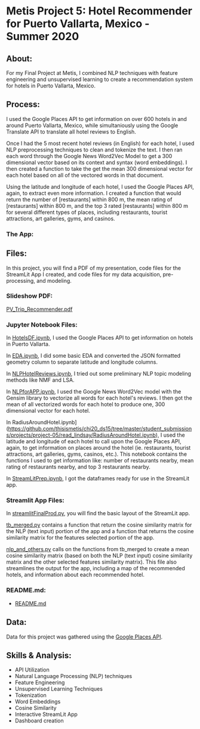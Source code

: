 # **Metis Project 5: Hotel Recommender for Puerto Vallarta, Mexico - Summer 2020**

## About:

For my Final Project at Metis, I combined NLP techniques with feature engineering and unsupervised learning to create a recommendation system for hotels in Puerto Vallarta, Mexico.

## Process:

I used the Google Places API to get information on over 600 hotels in and around Puerto Vallarta, Mexico, while simultaniously using the Google Translate API to translate all hotel reviews to English. 

Once I had the 5 most recent hotel reviews (in English) for each hotel, I used NLP preprocessing techniques to clean and tokenize the text. I then ran each word through the Google News Word2Vec Model to get a 300 dimensional vector based on its context and syntax (word embeddings). I then created a function to take the get the mean 300 dimensional vector for each hotel based on all of the vectored words in that document. 

Using the latitude and longitude of each hotel, I used the Google Places API, again, to extract even more information. I created a function that would return the number of [restaurants] within 800 m, the mean rating of [restaurants] within 800 m, and the top 3 rated [restaurants] within 800 m for several different types of places, including restaurants, tourist attractions, art galleries, gyms, and casinos.

### The App:



## Files:

In this project, you will find a PDF of my presentation, code files for the StreamLit App I created, and code files for my data acquisition, pre-processing, and modeling.

### Slideshow PDF:

[PV_Trip_Recommender.pdf](https://github.com/thisismetis/chi20_ds15/tree/master/student_submissions/projects/project-05/read_lindsay/PV_Trip_Recommender.pdf)

### Jupyter Notebook Files:

In [HotelsDF.ipynb](https://github.com/thisismetis/chi20_ds15/tree/master/student_submissions/projects/project-05/read_lindsay/HotelsDF.ipynb), I used the Google Places API to get information on hotels in Puerto Vallarta.

In [EDA.ipynb](https://github.com/thisismetis/chi20_ds15/tree/master/student_submissions/projects/project-05/read_lindsay/EDA.ipynb), I did some basic EDA and converted the JSON formatted geometry column to separate latitude and longitude columns.

In [NLPHotelReviews.ipynb](https://github.com/thisismetis/chi20_ds15/tree/master/student_submissions/projects/project-05/read_lindsay/NLPHotelReviews.ipynb), I tried out some preliminary NLP topic modeling methods like NMF and LSA.

In [NLPforAPP.ipynb](https://github.com/thisismetis/chi20_ds15/tree/master/student_submissions/projects/project-05/read_lindsay/NLPforAPP.ipynb), I used the Google News Word2Vec model with the Gensim library to vectorize all words for each hotel's reviews. I then got the mean of all vectorized words for each hotel to produce one, 300 dimensional vector for each hotel.

In RadiusAroundHotel.ipynb](https://github.com/thisismetis/chi20_ds15/tree/master/student_submissions/projects/project-05/read_lindsay/RadiusAroundHotel.ipynb), I used the latitude and longitude of each hotel to call upon the Google Places API, again, to get information on places around the hotel (ie. restaurants, tourist attractions, art galleries, gyms, casinos, etc.). This notebook contains the functions I used to get information like: number of restaurants nearby, mean rating of restaurants nearby, and top 3 restaurants nearby.

In [StreamLitPrep.ipynb](https://github.com/thisismetis/chi20_ds15/tree/master/student_submissions/projects/project-05/read_lindsay/StreamLitPrep.ipynb), I got the dataframes ready for use in the StreamLit app.

### Streamlit App Files:

In [streamlitFinalProd.py](https://github.com/thisismetis/chi20_ds15/tree/master/student_submissions/projects/project-05/read_lindsay/streamlitFinalProd.py), you will find the basic layout of the StreamLit app.

[tb_merged.py](https://github.com/thisismetis/chi20_ds15/tree/master/student_submissions/projects/project-05/read_lindsay/tb_merged.py) contains a function that return the cosine similarity matrix for the NLP (text input) portion of the app and a function that returns the cosine similarity matrix for the features selected portion of the app.

[nlp_and_others.py](https://github.com/thisismetis/chi20_ds15/tree/master/student_submissions/projects/project-05/read_lindsay/nlp_and_others.py) calls on the functions from tb_merged to create a mean cosine similarity matrix (based on both the NLP (text input) cosine similarity matrix and the other selected features similarity matrix). This file also streamlines the output for the app, including a map of the recommended hotels, and information about each recommended hotel.

### README.md:
- [README.md](https://github.com/thisismetis/chi20_ds15/tree/master/student_submissions/projects/project-05/read_lindsay/README.md)

## Data:

Data for this project was gathered using the [Google Places API](https://developers.google.com/places/web-service/overview).

## Skills & Analysis:

- API Utilization
- Natural Language Processing (NLP) techniques
- Feature Engineering
- Unsupervised Learning Techniques
- Tokenization
- Word Embeddings
- Cosine Similarity
- Interactive StreamLit App
- Dashboard creation

